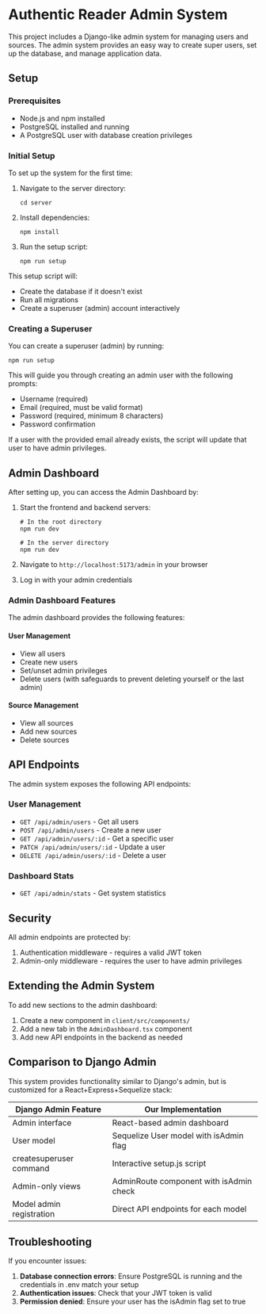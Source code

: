 # Authentic Reader Admin System

This project includes a Django-like admin system for managing users and sources. The admin system provides an easy way to create super users, set up the database, and manage application data.

## Setup

### Prerequisites

- Node.js and npm installed
- PostgreSQL installed and running
- A PostgreSQL user with database creation privileges

### Initial Setup

To set up the system for the first time:

1. Navigate to the server directory:
   ```
   cd server
   ```

2. Install dependencies:
   ```
   npm install
   ```

3. Run the setup script:
   ```
   npm run setup
   ```

This setup script will:
- Create the database if it doesn't exist
- Run all migrations
- Create a superuser (admin) account interactively

### Creating a Superuser

You can create a superuser (admin) by running:

```
npm run setup
```

This will guide you through creating an admin user with the following prompts:
- Username (required)
- Email (required, must be valid format)
- Password (required, minimum 8 characters)
- Password confirmation

If a user with the provided email already exists, the script will update that user to have admin privileges.

## Admin Dashboard

After setting up, you can access the Admin Dashboard by:

1. Start the frontend and backend servers:
   ```
   # In the root directory
   npm run dev
   
   # In the server directory
   npm run dev
   ```

2. Navigate to `http://localhost:5173/admin` in your browser

3. Log in with your admin credentials

### Admin Dashboard Features

The admin dashboard provides the following features:

#### User Management
- View all users
- Create new users
- Set/unset admin privileges
- Delete users (with safeguards to prevent deleting yourself or the last admin)

#### Source Management
- View all sources
- Add new sources
- Delete sources

## API Endpoints

The admin system exposes the following API endpoints:

### User Management
- `GET /api/admin/users` - Get all users
- `POST /api/admin/users` - Create a new user
- `GET /api/admin/users/:id` - Get a specific user
- `PATCH /api/admin/users/:id` - Update a user
- `DELETE /api/admin/users/:id` - Delete a user

### Dashboard Stats
- `GET /api/admin/stats` - Get system statistics

## Security

All admin endpoints are protected by:
1. Authentication middleware - requires a valid JWT token
2. Admin-only middleware - requires the user to have admin privileges

## Extending the Admin System

To add new sections to the admin dashboard:

1. Create a new component in `client/src/components/`
2. Add a new tab in the `AdminDashboard.tsx` component
3. Add new API endpoints in the backend as needed

## Comparison to Django Admin

This system provides functionality similar to Django's admin, but is customized for a React+Express+Sequelize stack:

| Django Admin Feature | Our Implementation |
|----------------------|--------------------|
| Admin interface | React-based admin dashboard |
| User model | Sequelize User model with isAdmin flag |
| createsuperuser command | Interactive setup.js script |
| Admin-only views | AdminRoute component with isAdmin check |
| Model admin registration | Direct API endpoints for each model |

## Troubleshooting

If you encounter issues:

1. **Database connection errors**: Ensure PostgreSQL is running and the credentials in .env match your setup
2. **Authentication issues**: Check that your JWT token is valid
3. **Permission denied**: Ensure your user has the isAdmin flag set to true 